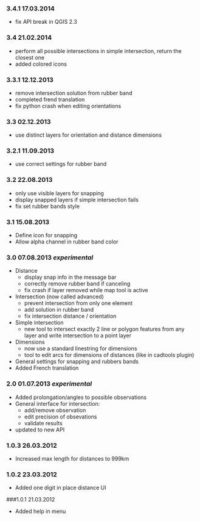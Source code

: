 
### 3.4.1 17.03.2014

* fix API break in QGIS 2.3

### 3.4 21.02.2014

* perform all possible intersections in simple intersection, return the closest one
* added colored icons

### 3.3.1 12.12.2013

* remove intersection solution from rubber band
* completed frend translation
* fix python crash when editing orientations

### 3.3 02.12.2013

* use distinct layers for orientation and distance dimensions

### 3.2.1 11.09.2013

* use correct settings for rubber band

### 3.2 22.08.2013

* only use visible layers for snapping
* display snapped layers if simple intersection fails
* fix set rubber bands style

### 3.1 15.08.2013

* Define icon for snapping
* Allow alpha channel in rubber band color

### 3.0 07.08.2013 _experimental_

* Distance
    * display snap info in the message bar
    * correctly remove rubber band if canceling
    * fix crash if layer removed while map tool is active
* Intersection (now called advanced)
    * prevent intersection from only one element
    * add solution in rubber band
    * fix intersection distance / orientation
* Simple intersection
    * new tool to intersect exactly 2 line or polygon features from any layer and write intersection to a point layer
* Dimensions
    * now use a standard linestring for dimensions
    * tool to edit arcs for dimensions of distances (like in cadtools plugin)
* General settings for snapping and rubbers bands
* Added French translation

### 2.0 01.07.2013 _experimental_

* Added prolongation/angles to possible observations
* General interface for intersection:
    * add/remove observation
    * edit precision of obsevations
    * validate results
* updated to new API

### 1.0.3 26.03.2012
* Increased max length for distances to 999km

### 1.0.2 23.03.2012
* Added one digit in place distance UI

###1.0.1 21.03.2012
* Added help in menu
